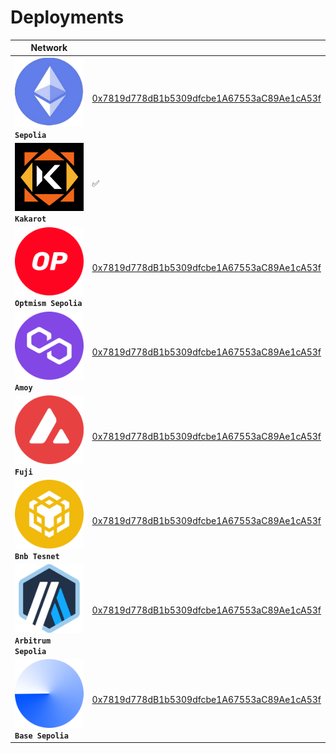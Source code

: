 # Deployments

<table data-full-width="true"><thead><tr><th>Network</th><th></th></tr></thead><tbody><tr><td><img src="../.gitbook/assets/ehter-bugado (1).png" alt="" data-size="line"> <strong><code>Sepolia</code></strong></td><td><a href="https://sepolia.etherscan.io/address/0x7819d778dB1b5309dfcbe1A67553aC89Ae1cA53f">0x7819d778dB1b5309dfcbe1A67553aC89Ae1cA53f</a></td></tr><tr><td><img src="../.gitbook/assets/kakarot.png" alt="" data-size="line"><strong><code>Kakarot</code></strong></td><td>                    ✅</td></tr><tr><td><img src="../.gitbook/assets/optimism-ethereum-op-logo.png" alt="" data-size="line"> <strong><code>Optmism Sepolia</code></strong></td><td> <a href="https://sepolia-optimism.etherscan.io/address/0x7819d778db1b5309dfcbe1a67553ac89ae1ca53f">0x7819d778dB1b5309dfcbe1A67553aC89Ae1cA53f</a></td></tr><tr><td><img src="../.gitbook/assets/polygon-token.png" alt="" data-size="line"> <strong><code>Amoy</code></strong></td><td><a href="https://amoy.polygonscan.com/address/0x7819d778dB1b5309dfcbe1A67553aC89Ae1cA53f">0x7819d778dB1b5309dfcbe1A67553aC89Ae1cA53f</a></td></tr><tr><td><img src="../.gitbook/assets/avalanche-avax-logo.png" alt="" data-size="line"> <strong><code>Fuji</code></strong></td><td><a href="https://testnet.avascan.info/blockchain/all/address/0x7819d778dB1b5309dfcbe1A67553aC89Ae1cA53f">0x7819d778dB1b5309dfcbe1A67553aC89Ae1cA53f</a></td></tr><tr><td><img src="../.gitbook/assets/bnb-bnb-logo.png" alt="" data-size="line"><strong><code>Bnb Tesnet</code></strong></td><td><a href="https://testnet.bscscan.com/address/0x7819d778dB1b5309dfcbe1A67553aC89Ae1cA53f">0x7819d778dB1b5309dfcbe1A67553aC89Ae1cA53f</a></td></tr><tr><td><img src="../.gitbook/assets/arbitrum-arb-logo.png" alt="" data-size="line"><strong><code>Arbitrum Sepolia</code></strong></td><td><a href="https://sepolia.arbiscan.io/address/0x7819d778dB1b5309dfcbe1A67553aC89Ae1cA53f">0x7819d778dB1b5309dfcbe1A67553aC89Ae1cA53f</a></td></tr><tr><td><img src="../.gitbook/assets/base-logo-in-blue.png" alt="" data-size="line"> <strong><code>Base Sepolia</code></strong></td><td><a href="https://sepolia.basescan.org/address/0x7819d778dB1b5309dfcbe1A67553aC89Ae1cA53f">0x7819d778dB1b5309dfcbe1A67553aC89Ae1cA53f</a></td></tr></tbody></table>
